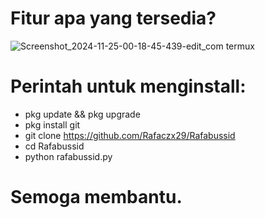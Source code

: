# Fitur apa yang tersedia? 
![Screenshot_2024-11-25-00-18-45-439-edit_com termux](https://github.com/user-attachments/assets/9e958a3b-b769-449c-bc09-02f763290fec)

# Perintah untuk menginstall:
 - pkg update && pkg upgrade
 - pkg install git
 - git clone https://github.com/Rafaczx29/Rafabussid
 - cd Rafabussid
 - python rafabussid.py

# Semoga membantu. 
